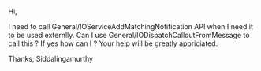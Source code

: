 Hi,

I need to call General/IOServiceAddMatchingNotification API when I need it to be used externlly. Can I use General/IODispatchCalloutFromMessage to call this ? If yes how can I ?
Your help will be greatly appriciated.

Thanks,
Siddalingamurthy